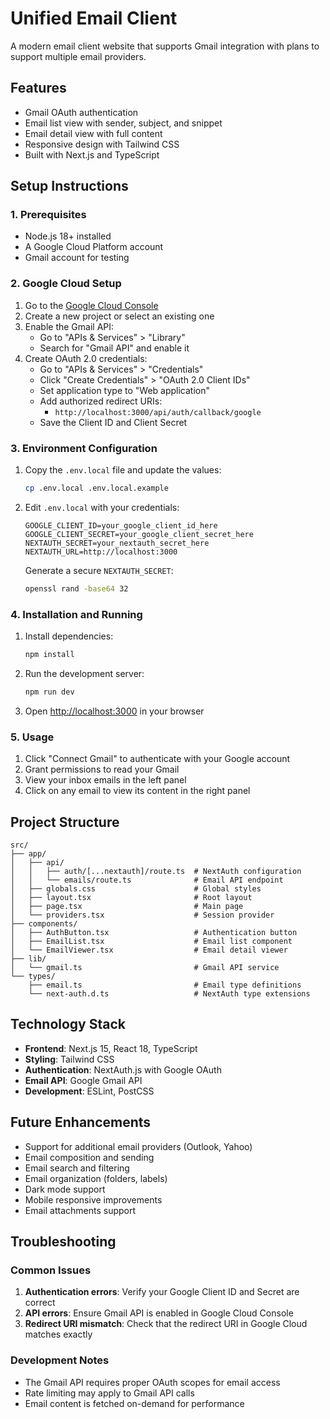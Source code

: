 # Unified Email Client

A modern email client website that supports Gmail integration with plans to support multiple email providers.

## Features

- Gmail OAuth authentication
- Email list view with sender, subject, and snippet
- Email detail view with full content
- Responsive design with Tailwind CSS
- Built with Next.js and TypeScript

## Setup Instructions

### 1. Prerequisites

- Node.js 18+ installed
- A Google Cloud Platform account
- Gmail account for testing

### 2. Google Cloud Setup

1. Go to the [Google Cloud Console](https://console.cloud.google.com/)
2. Create a new project or select an existing one
3. Enable the Gmail API:
   - Go to "APIs & Services" > "Library"
   - Search for "Gmail API" and enable it
4. Create OAuth 2.0 credentials:
   - Go to "APIs & Services" > "Credentials"
   - Click "Create Credentials" > "OAuth 2.0 Client IDs"
   - Set application type to "Web application"
   - Add authorized redirect URIs:
     - `http://localhost:3000/api/auth/callback/google`
   - Save the Client ID and Client Secret

### 3. Environment Configuration

1. Copy the `.env.local` file and update the values:
   ```bash
   cp .env.local .env.local.example
   ```

2. Edit `.env.local` with your credentials:
   ```
   GOOGLE_CLIENT_ID=your_google_client_id_here
   GOOGLE_CLIENT_SECRET=your_google_client_secret_here
   NEXTAUTH_SECRET=your_nextauth_secret_here
   NEXTAUTH_URL=http://localhost:3000
   ```

   Generate a secure `NEXTAUTH_SECRET`:
   ```bash
   openssl rand -base64 32
   ```

### 4. Installation and Running

1. Install dependencies:
   ```bash
   npm install
   ```

2. Run the development server:
   ```bash
   npm run dev
   ```

3. Open [http://localhost:3000](http://localhost:3000) in your browser

### 5. Usage

1. Click "Connect Gmail" to authenticate with your Google account
2. Grant permissions to read your Gmail
3. View your inbox emails in the left panel
4. Click on any email to view its content in the right panel

## Project Structure

```
src/
├── app/
│   ├── api/
│   │   ├── auth/[...nextauth]/route.ts  # NextAuth configuration
│   │   └── emails/route.ts              # Email API endpoint
│   ├── globals.css                      # Global styles
│   ├── layout.tsx                       # Root layout
│   ├── page.tsx                         # Main page
│   └── providers.tsx                    # Session provider
├── components/
│   ├── AuthButton.tsx                   # Authentication button
│   ├── EmailList.tsx                    # Email list component
│   └── EmailViewer.tsx                  # Email detail viewer
├── lib/
│   └── gmail.ts                         # Gmail API service
└── types/
    ├── email.ts                         # Email type definitions
    └── next-auth.d.ts                   # NextAuth type extensions
```

## Technology Stack

- **Frontend**: Next.js 15, React 18, TypeScript
- **Styling**: Tailwind CSS
- **Authentication**: NextAuth.js with Google OAuth
- **Email API**: Google Gmail API
- **Development**: ESLint, PostCSS

## Future Enhancements

- Support for additional email providers (Outlook, Yahoo)
- Email composition and sending
- Email search and filtering
- Email organization (folders, labels)
- Dark mode support
- Mobile responsive improvements
- Email attachments support

## Troubleshooting

### Common Issues

1. **Authentication errors**: Verify your Google Client ID and Secret are correct
2. **API errors**: Ensure Gmail API is enabled in Google Cloud Console
3. **Redirect URI mismatch**: Check that the redirect URI in Google Cloud matches exactly

### Development Notes

- The Gmail API requires proper OAuth scopes for email access
- Rate limiting may apply to Gmail API calls
- Email content is fetched on-demand for performance